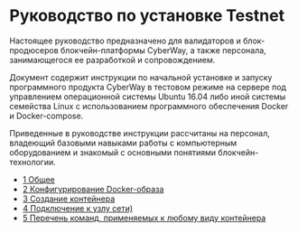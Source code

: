 # Руководство по установке Testnet

Настоящее руководство предназначено для валидаторов и блок-продюсеров блокчейн-платформы CyberWay, а также персонала, занимающегося ее разработкой и сопровождением.  

Документ содержит инструкции по начальной установке и запуску программного продукта CyberWay в тестовом режиме на сервере под управлением операционной системы Ubuntu 16.04 либо иной системы семейства Linux с использованием программного обеспечения Docker и Docker-compose.  

Приведенные в руководстве инструкции рассчитаны на персонал, владеющий базовыми навыками работы с компьютерным оборудованием и знакомый с основными понятиями блокчейн-технологии.  

  * [1 Общее](/developers/producers/overview.md)
  * [2 Конфигурирование Docker-образа](/developers/producers/docker_configuration.md)
  * [3 Создание контейнера](/developers/producers/run_services.md)
  * [4 Подключение к узлу сети)](/developers/producers/connect_node.md)
  * [5 Перечень команд, применяемых к любому виду контейнера](/developers/producers/main_commands.md)
